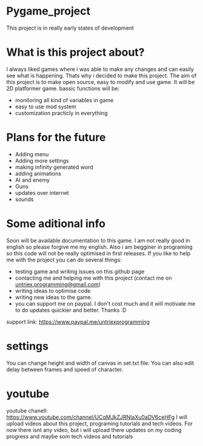 # Pygame_project
This project is in really early states of development

# What is this project about?
I always liked games where i was able to make any changes and can easily see what is happening. Thats why i decided to make this project.
The aim of this project is to make open source, easy to modify and use game. It will be 2D platformer game.
bassic functions will be:
- monitoring all kind of variables in game
- easy to use mod system
- customization practicly in everything

# Plans for the future
- Adding menu
- Adding more settings
- making infinity generated word
- adding animations
- AI and enemy
- Guns
- updates over internet
- sounds

# Some aditional info
Soon will be available documentation to this game.
I am not really good in english so please forgive me my english. Also i am begginer in programing so this code will not be really optimised in first releases.
If you like to help me with the project you can do several things:
- testing game and writing issues on this github page
- contacting me and helping me with this project (contact me on untriex.programming@gmail.com)
- writing ideas to optimise code
- writing new ideas to the game.
- you can support me on paypal. I don't cost much and it will motivate me to do updates quickier and better.
Thanks :D

support link: https://www.paypal.me/untriexprogramming

# settings
You can change height and width of canvas in set.txt file. You can also edit delay between frames and speed of character.

# youtube
youtube chanell: https://www.youtube.com/channel/UCqMJkZJRNlaXu0aDV6ceHFg
I will upload videos about this project, programing tutorials and tech videos.
For now there isnt any video, but i will upload there updates on my coding progress and maybe som tech videos and tutorials
